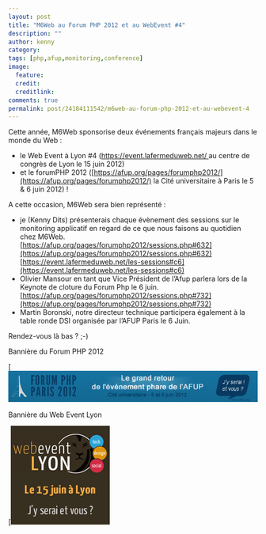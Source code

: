 ```yaml
---
layout: post
title: "M6Web au Forum PHP 2012 et au WebEvent #4"
description: ""
author: kenny
category: 
tags: [php,afup,monitoring,conference]
image:
  feature: 
  credit: 
  creditlink: 
comments: true  
permalink: post/24184111542/m6web-au-forum-php-2012-et-au-webevent-4
---
```


Cette année, M6Web sponsorise deux événements français majeurs dans le monde du Web :



- le Web Event à Lyon #4 ([https://event.lafermeduweb.net/ ](https://event.lafermeduweb.net/)au centre de congrès de Lyon le 15 juin 2012)
- et le forumPHP 2012 ([https://afup.org/pages/forumphp2012/](https://afup.org/pages/forumphp2012/) la Cité universitaire à Paris le 5 & 6 juin 2012) !

A cette occasion, M6Web sera bien représenté :

- je (Kenny Dits) présenterais chaque évènement des sessions sur le monitoring applicatif en regard de ce que nous faisons au quotidien chez M6Web. [https://afup.org/pages/forumphp2012/sessions.php#632](https://afup.org/pages/forumphp2012/sessions.php#632)  
[https://event.lafermeduweb.net/les-sessions#c6](https://event.lafermeduweb.net/les-sessions#c6)
- Olivier Mansour en tant que Vice Président de l’Afup parlera lors de la Keynote de cloture du Forum Php le 6 juin. [https://afup.org/pages/forumphp2012/sessions.php#732](https://afup.org/pages/forumphp2012/sessions.php#732)
- Martin Boronski, notre directeur technique participera également à la table ronde DSI organisée par l’AFUP Paris le 6 Juin.

Rendez-vous là bas ? ;-)




Bannière du Forum PHP 2012

[![Bannière du Forum PHP 2012](/images/posts/imgob/0-00-30-83-201206-ob_152c4d_bandeau-forum-php-2012-fr-large.jpg)


Bannière du Web Event Lyon

[![Bannière du Web Event Lyon](/images/posts/imgob/0-00-30-83-201206-ob_681156_webeventlyon-jyserai-dark.png)



